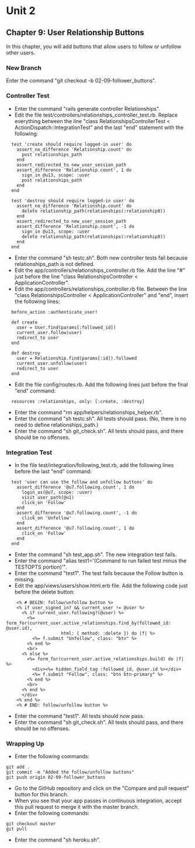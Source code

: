 # Unit 2
## Chapter 9: User Relationship Buttons

In this chapter, you will add buttons that allow users to follow or unfollow other users.

### New Branch
Enter the command "git checkout -b 02-09-follower_buttons".

### Controller Test
* Enter the command "rails generate controller Relationships".
* Edit the file test/controllers/relationships_controller_test.rb.  Replace everything between the line "class RelationshipsControllerTest < ActionDispatch::IntegrationTest" and the last "end" statement with the following:
```
  test 'create should require logged-in user' do
    assert_no_difference 'Relationship.count' do
      post relationships_path
    end
    assert_redirected_to new_user_session_path
    assert_difference 'Relationship.count', 1 do
      sign_in @u13, scope: :user
      post relationships_path
    end
  end

  test 'destroy should require logged-in user' do
    assert_no_difference 'Relationship.count' do
      delete relationship_path(relationships(:relationship8))
    end
    assert_redirected_to new_user_session_path
    assert_difference 'Relationship.count', -1 do
      sign_in @u13, scope: :user
      delete relationship_path(relationships(:relationship8))
    end
  end
```
* Enter the command "sh testc.sh".  Both new controller tests fail because relationships_path is not defined.
* Edit the app/controllers/relationships_controller.rb file.  Add the line "#" just before the line "class RelationshipsController < ApplicationController".
* Edit the app/controllers/relationships_controller.rb file.  Between the line "class RelationshipsController < ApplicationController" and "end", insert the following lines:
```
  before_action :authenticate_user!

  def create
    user = User.find(params[:followed_id])
    current_user.follow(user)
    redirect_to user
  end

  def destroy
    user = Relationship.find(params[:id]).followed
    current_user.unfollow(user)
    redirect_to user
  end
```
* Edit the file config/routes.rb.  Add the following lines just before the final "end" command:
```
  resources :relationships, only: [:create, :destroy]
```
* Enter the command "rm app/helpers/relationships_helper.rb".
* Enter the command "sh testc.sh".  All tests should pass.  (No, there is no need to define relationships_path.)
* Enter the command "sh git_check.sh".  All tests should pass, and there should be no offenses.

### Integration Test
* In the file test/integration/following_test.rb, add the following lines before the last "end" command:
```
  test 'user can use the follow and unfollow buttons' do
    assert_difference '@u7.following.count', 1 do
      login_as(@u7, scope: :user)
      visit user_path(@u1)
      click_on 'Follow'
    end
    assert_difference '@u7.following.count', -1 do
      click_on 'Unfollow'
    end
    assert_difference '@u7.following.count', 1 do
      click_on 'Follow'
    end
  end
```
* Enter the command "sh test_app.sh".  The new integration test fails.
* Enter the command "alias test1='(Command to run failed test minus the TESTOPTS portion)'".
* Enter the command "test1".  The test fails because the Follow button is missing.
* Edit the app/views/users/show.html.erb file.  Add the following code just before the delete button:
```
    <% # BEGIN: follow/unfollow button %>
    <% if user_signed_in? && current_user != @user %>
      <% if current_user.following?(@user) %>
        <%= form_for(current_user.active_relationships.find_by(followed_id: @user.id),
                     html: { method: :delete }) do |f| %>
          <%= f.submit "Unfollow", class: "btn" %>
        <% end %>
        <br>
      <% else %>
        <%= form_for(current_user.active_relationships.build) do |f| %>
          <div><%= hidden_field_tag :followed_id, @user.id %></div>
          <%= f.submit "Follow", class: "btn btn-primary" %>
        <% end %>
        <br>
      <% end %>
      </div>
    <% end %>
    <% # END: follow/unfollow button %>
```
* Enter the command "test1".  All tests should now pass.
* Enter the command "sh git_check.sh".  All tests should pass, and there should be no offenses.

### Wrapping Up
* Enter the following commands:
```
git add .
git commit -m "Added the follow/unfollow buttons"
git push origin 02-09-follower_buttons
```
* Go to the GitHub repository and click on the "Compare and pull request" button for this branch.
* When you see that your app passes in continuous integration, accept this pull request to merge it with the master branch.
* Enter the following commands:
```
git checkout master
git pull
```
* Enter the command "sh heroku.sh".
